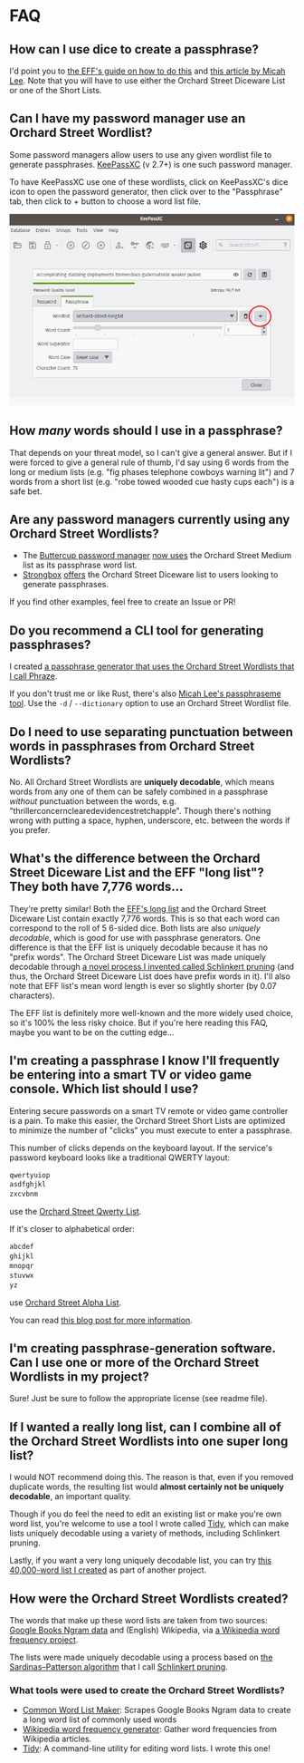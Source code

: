 # FAQ

## How can I use dice to create a passphrase?

I'd point you to [the EFF's guide on how to do this](https://www.eff.org/dice) and [this article by Micah Lee](https://theintercept.com/2015/03/26/passphrases-can-memorize-attackers-cant-guess/). Note that you will have to use either the Orchard Street Diceware List or one of the Short Lists.

## Can I have my password manager use an Orchard Street Wordlist?

Some password managers allow users to use any given wordlist file to generate passphrases. [KeePassXC](https://keepassxc.org) (v 2.7+) is one such password manager.

To have KeePassXC use one of these wordlists, click on KeePassXC's dice icon to open the password generator, then click over to the "Passphrase" tab, then click to + button to choose a word list file.

![Screenshot showing how to change the word list that KeePassXC uses](img/keepassxc-use.png)

## How _many_ words should I use in a passphrase?

That depends on your threat model, so I can't give a general answer. But if I were forced to give a general rule of thumb, I'd say using 6 words from the long or medium lists (e.g. "fig phases telephone cowboys warning lit") and 7 words from a short list (e.g. "robe towed wooded cue hasty cups each") is a safe bet.

## Are any password managers currently using any Orchard Street Wordlists?

* The [Buttercup password manager](https://buttercup.pw/) [now uses](https://github.com/buttercup/buttercup-generator/pull/18) the Orchard Street Medium list as its passphrase word list.
* [Strongbox](https://strongboxsafe.com/) [offers](https://github.com/strongbox-password-safe/Strongbox/blob/master/resources/wordlists/orchard-street-diceware.txt) the Orchard Street Diceware list to users looking to generate passphrases.

If you find other examples, feel free to create an Issue or PR!

## Do you recommend a CLI tool for generating passphrases?

I created [a passphrase generator that uses the Orchard Street Wordlists that I call Phraze](https://github.com/sts10/phraze).

If you don't trust me or like Rust, there's also [Micah Lee's passphraseme tool](https://github.com/micahflee/passphraseme). Use the `-d` / `--dictionary` option to use an Orchard Street Wordlist file.

## Do I need to use separating punctuation between words in passphrases from Orchard Street Wordlists?

No. All Orchard Street Wordlists are **uniquely decodable**, which means words from any one of them can be safely combined in a passphrase _without_ punctuation between the words, e.g. "thrillerconcernclearedevidencestretchapple". Though there's nothing wrong with putting a space, hyphen, underscore, etc. between the words if you prefer.

## What's the difference between the Orchard Street Diceware List and the EFF "long list"? They both have 7,776 words...

They're pretty similar! Both the [EFF's long list](https://www.eff.org/deeplinks/2016/07/new-wordlists-random-passphrases) and the Orchard Street Diceware List contain exactly 7,776 words. This is so that each word can correspond to the roll of 5 6-sided dice. Both lists are also _uniquely decodable_, which is good for use with passphrase generators. One difference is that the EFF list is uniquely decodable because it has no "prefix words". The Orchard Street Diceware List was made uniquely decodable through [a novel process I invented called Schlinkert pruning](https://sts10.github.io/2022/08/12/efficiently-pruning-until-uniquely-decodable.html) (and thus, the Orchard Street Diceware List does have prefix words in it). I'll also note that EFF list's mean word length is ever so slightly shorter (by 0.07 characters).

The EFF list is definitely more well-known and the more widely used choice, so it's 100% the less risky choice. But if you're here reading this FAQ, maybe you want to be on the cutting edge...

## I'm creating a passphrase I know I'll frequently be entering into a smart TV or video game console. Which list should I use?

Entering secure passwords on a smart TV remote or video game controller is a pain. To make this easier, the Orchard Street Short Lists are optimized to minimize the number of "clicks" you must execute to enter a passphrase.

This number of clicks depends on the keyboard layout. If the service's password keyboard looks like a traditional QWERTY layout:

```txt
qwertyuiop
asdfghjkl
zxcvbnm
```

use the [Orchard Street Qwerty List](lists/orchard-street-qwerty.txt).

If it's closer to alphabetical order:

```txt
abcdef
ghijkl
mnopqr
stuvwx
yz
```

use [Orchard Street Alpha List](lists/orchard-street-alpha.txt).

You can read [this blog post for more information](https://sts10.github.io/2022/10/24/a-good-netflix-password.html).

## I'm creating passphrase-generation software. Can I use one or more of the Orchard Street Wordlists in my project?

Sure! Just be sure to follow the appropriate license (see readme file).

## If I wanted a really long list, can I combine all of the Orchard Street Wordlists into one super long list?

I would NOT recommend doing this. The reason is that, even if you removed duplicate words, the resulting list would **almost certainly not be uniquely decodable**, an important quality.

Though if you do feel the need to edit an existing list or make you're own word list, you're welcome to use a tool I wrote called [Tidy](https://github.com/sts10/tidy), which can make lists uniquely decodable using a variety of methods, including Schlinkert pruning.

Lastly, if you want a very long uniquely decodable list, you can try [this 40,000-word list I created](https://github.com/sts10/generated-wordlists/blob/main/lists/experimental/ud2.txt) as part of another project.

## How were the Orchard Street Wordlists created?

The words that make up these word lists are taken from two sources: [Google Books Ngram data](https://storage.googleapis.com/books/ngrams/books/datasetsv3.html) and (English) Wikipedia, via [a Wikipedia word frequency project](https://github.com/IlyaSemenov/wikipedia-word-frequency/).

The lists were made uniquely decodable using a process based on [the Sardinas–Patterson algorithm](https://en.wikipedia.org/wiki/Sardinas%E2%80%93Patterson_algorithm) that I call [Schlinkert pruning](https://sts10.github.io/2022/08/12/efficiently-pruning-until-uniquely-decodable.html).

### What tools were used to create the Orchard Street Wordlists?

- [Common Word List Maker](https://github.com/sts10/common_word_list_maker): Scrapes Google Books Ngram data to create a long word list of commonly used words
- [Wikipedia word frequency generator](https://github.com/IlyaSemenov/wikipedia-word-frequency): Gather word frequencies from Wikipedia articles.
- [Tidy](https://github.com/sts10/tidy): A command-line utility for editing word lists. I wrote this one!
